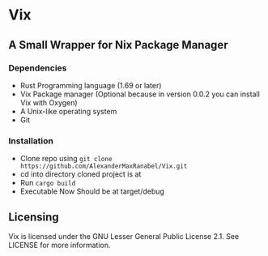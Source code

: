 # Vix
## A Small Wrapper for Nix Package Manager

### Dependencies
- Rust Programming language (1.69 or later)
- Vix Package manager (Optional because in version 0.0.2 you can install Vix with Oxygen)
- A Unix-like operating system
- Git

### Installation
- Clone repo using `git clone https://github.com/AlexanderMaxRanabel/Vix.git`
- cd into directory cloned project is at
- Run `cargo build`
- Executable Now Should be at target/debug

## Licensing
Vix is licensed under the GNU Lesser General Public License 2.1. See LICENSE for more information.
